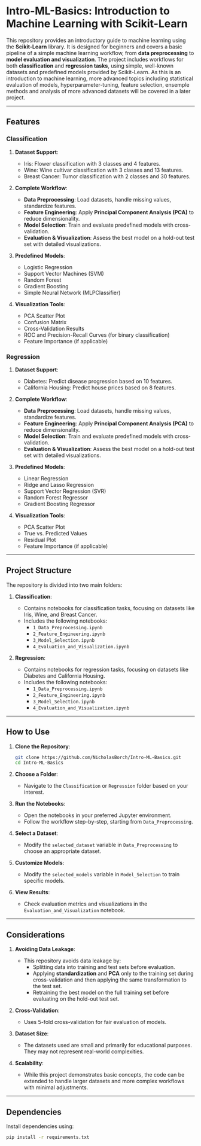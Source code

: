 # Intro-ML-Basics: Introduction to Machine Learning with Scikit-Learn

This repository provides an introductory guide to machine learning using the **Scikit-Learn** library. It is designed for beginners and covers a basic pipeline of a simple machine learning workflow, from **data preprocessing** to **model evaluation and visualization**. The project includes workflows for both **classification** and **regression tasks**, using simple, well-known datasets and predefined models provided by Scikit-Learn. As this is an introduction to machine learning, more advanced topics including statistical evaluation of models, hyperparameter-tuning, feature selection, ensemple methods and analysis of more advanced datasets will be covered in a later project.

---

## Features

### Classification
1. **Dataset Support**:
   - Iris: Flower classification with 3 classes and 4 features.
   - Wine: Wine cultivar classification with 3 classes and 13 features.
   - Breast Cancer: Tumor classification with 2 classes and 30 features.

2. **Complete Workflow**:
   - **Data Preprocessing**: Load datasets, handle missing values, standardize features.
   - **Feature Engineering**: Apply **Principal Component Analysis (PCA)** to reduce dimensionality.
   - **Model Selection**: Train and evaluate predefined models with cross-validation.
   - **Evaluation & Visualization**: Assess the best model on a hold-out test set with detailed visualizations.

3. **Predefined Models**:
   - Logistic Regression
   - Support Vector Machines (SVM)
   - Random Forest
   - Gradient Boosting
   - Simple Neural Network (MLPClassifier)

4. **Visualization Tools**:
   - PCA Scatter Plot
   - Confusion Matrix
   - Cross-Validation Results
   - ROC and Precision-Recall Curves (for binary classification)
   - Feature Importance (if applicable)

### Regression
1. **Dataset Support**:
   - Diabetes: Predict disease progression based on 10 features.
   - California Housing: Predict house prices based on 8 features.

2. **Complete Workflow**:
   - **Data Preprocessing**: Load datasets, handle missing values, standardize features.
   - **Feature Engineering**: Apply **Principal Component Analysis (PCA)** to reduce dimensionality.
   - **Model Selection**: Train and evaluate predefined models with cross-validation.
   - **Evaluation & Visualization**: Assess the best model on a hold-out test set with detailed visualizations.

3. **Predefined Models**:
   - Linear Regression
   - Ridge and Lasso Regression
   - Support Vector Regression (SVR)
   - Random Forest Regressor
   - Gradient Boosting Regressor

4. **Visualization Tools**:
   - PCA Scatter Plot
   - True vs. Predicted Values
   - Residual Plot
   - Feature Importance (if applicable)

---

## Project Structure

The repository is divided into two main folders:

1. **Classification**:
   - Contains notebooks for classification tasks, focusing on datasets like Iris, Wine, and Breast Cancer.
   - Includes the following notebooks:
     - `1_Data_Preprocessing.ipynb`
     - `2_Feature_Engineering.ipynb`
     - `3_Model_Selection.ipynb`
     - `4_Evaluation_and_Visualization.ipynb`

2. **Regression**:
   - Contains notebooks for regression tasks, focusing on datasets like Diabetes and California Housing.
   - Includes the following notebooks:
     - `1_Data_Preprocessing.ipynb`
     - `2_Feature_Engineering.ipynb`
     - `3_Model_Selection.ipynb`
     - `4_Evaluation_and_Visualization.ipynb`

---

## How to Use

1. **Clone the Repository**:
   ```bash
   git clone https://github.com/NicholasBorch/Intro-ML-Basics.git
   cd Intro-ML-Basics

2. **Choose a Folder**:
   - Navigate to the `Classification` or `Regression` folder based on your interest.

3. **Run the Notebooks**:
   - Open the notebooks in your preferred Jupyter environment.
   - Follow the workflow step-by-step, starting from `Data_Preprocessing`.

4. **Select a Dataset**:
   - Modify the `selected_dataset` variable in `Data_Preprocessing` to choose an appropriate dataset.

5. **Customize Models**:
   - Modify the `selected_models` variable in `Model_Selection` to train specific models.

6. **View Results**:
   - Check evaluation metrics and visualizations in the `Evaluation_and_Visualization` notebook.

---

## Considerations

1. **Avoiding Data Leakage**:
   - This repository avoids data leakage by:
     - Splitting data into training and test sets before evaluation.
     - Applying **standardization** and **PCA** only to the training set during cross-validation and then applying the same transformation to the test set.
     - Retraining the best model on the full training set before evaluating on the hold-out test set.

2. **Cross-Validation**:
   - Uses 5-fold cross-validation for fair evaluation of models.

3. **Dataset Size**:
   - The datasets used are small and primarily for educational purposes. They may not represent real-world complexities.

4. **Scalability**:
   - While this project demonstrates basic concepts, the code can be extended to handle larger datasets and more complex workflows with minimal adjustments.

---

## Dependencies

Install dependencies using:
```bash
pip install -r requirements.txt
